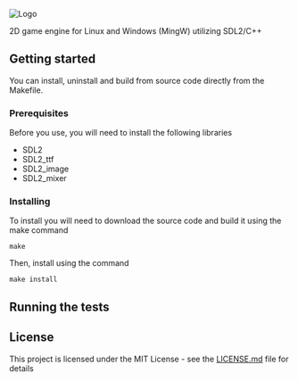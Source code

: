 ![Logo](https://github.com/lincolncpp/grape2d/blob/master/logo.png)

2D game engine for Linux and Windows (MingW) utilizing SDL2/C++

## Getting started
You can install, uninstall and build from source code directly from the Makefile.

### Prerequisites
Before you use, you will need to install the following libraries
- SDL2
- SDL2_ttf
- SDL2_image
- SDL2_mixer

### Installing
To install you will need to download the source code and build it using the make command
```
make
```
Then, install using the command
```
make install
```

## Running the tests

## License
This project is licensed under the MIT License - see the [LICENSE.md](https://github.com/lincolncpp/grape2d/blob/master/LICENSE) file for details
